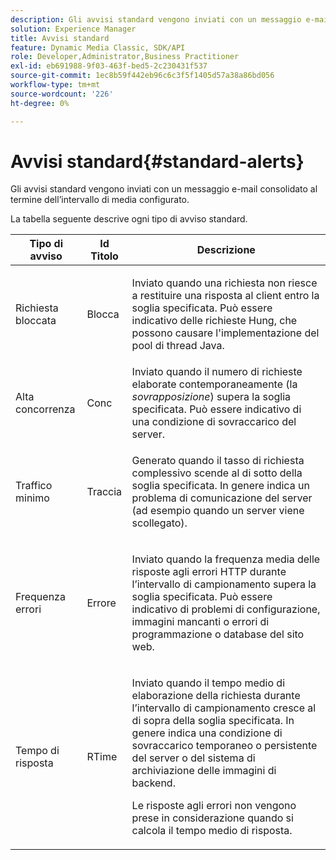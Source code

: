```yaml
---
description: Gli avvisi standard vengono inviati con un messaggio e-mail consolidato al termine dell’intervallo di media configurato.
solution: Experience Manager
title: Avvisi standard
feature: Dynamic Media Classic, SDK/API
role: Developer,Administrator,Business Practitioner
exl-id: eb691988-9f03-463f-bed5-2c230431f537
source-git-commit: 1ec8b59f442eb96c6c3f5f1405d57a38a86bd056
workflow-type: tm+mt
source-wordcount: '226'
ht-degree: 0%

---
```


# Avvisi standard{#standard-alerts}

Gli avvisi standard vengono inviati con un messaggio e-mail consolidato al termine dell’intervallo di media configurato.

La tabella seguente descrive ogni tipo di avviso standard.

<table id="table_02611F1B920E48A6973BFA969CA564EB"> 
 <thead> 
  <tr> 
   <th class="entry"> <b>Tipo di avviso</b> </th> 
   <th class="entry"> <b>Id Titolo</b> </th> 
   <th class="entry"> <b>Descrizione</b> </th> 
  </tr> 
 </thead>
 <tbody> 
  <tr> 
   <td> <p>Richiesta bloccata </p> </td> 
   <td> <p>Blocca </p> </td> 
   <td> <p>Inviato quando una richiesta non riesce a restituire una risposta al client entro la soglia specificata. Può essere indicativo delle richieste Hung, che possono causare l'implementazione del pool di thread Java. </p> </td> 
  </tr> 
  <tr> 
   <td> <p>Alta concorrenza </p> </td> 
   <td> <p>Conc </p> </td> 
   <td> Inviato quando il numero di richieste elaborate contemporaneamente (la <i>sovrapposizione</i>) supera la soglia specificata. Può essere indicativo di una condizione di sovraccarico del server. </td> 
  </tr> 
  <tr> 
   <td> <p>Traffico minimo </p> </td> 
   <td> <p>Traccia </p> </td> 
   <td> <p>Generato quando il tasso di richiesta complessivo scende al di sotto della soglia specificata. In genere indica un problema di comunicazione del server (ad esempio quando un server viene scollegato). </p> </td> 
  </tr> 
  <tr> 
   <td> <p>Frequenza errori </p> </td> 
   <td> <p>Errore </p> </td> 
   <td> <p>Inviato quando la frequenza media delle risposte agli errori HTTP durante l’intervallo di campionamento supera la soglia specificata. Può essere indicativo di problemi di configurazione, immagini mancanti o errori di programmazione o database del sito web. </p> </td> 
  </tr> 
  <tr> 
   <td> <p>Tempo di risposta </p> </td> 
   <td> <p>RTime </p> </td> 
   <td> <p>Inviato quando il tempo medio di elaborazione della richiesta durante l’intervallo di campionamento cresce al di sopra della soglia specificata. In genere indica una condizione di sovraccarico temporaneo o persistente del server o del sistema di archiviazione delle immagini di backend. </p> <p>Le risposte agli errori non vengono prese in considerazione quando si calcola il tempo medio di risposta. </p> </td> 
  </tr> 
 </tbody> 
</table>
